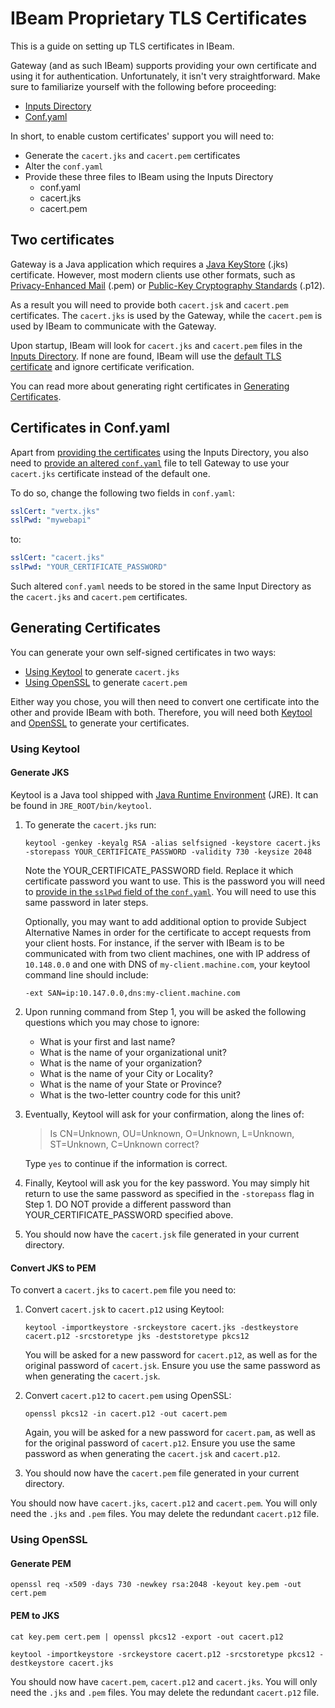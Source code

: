 # IBeam Proprietary TLS Certificates

This is a guide on setting up TLS certificates in IBeam.


Gateway (and as such IBeam) supports providing your own certificate and using it for authentication. Unfortunately, it isn't very straightforward. Make sure to familiarize yourself with the following before proceeding:

* [Inputs Directory](https://github.com/Voyz/ibeam#inputs-directory)
* [Conf.yaml](https://github.com/Voyz/ibeam#conf-yaml)

In short, to enable custom certificates' support you will need to:

* Generate the `cacert.jks` and `cacert.pem` certificates
* Alter the `conf.yaml`
* Provide these three files to IBeam using the Inputs Directory
  * conf.yaml
  * cacert.jks
  * cacert.pem
## <a name="two-certificates"></a>Two certificates

Gateway is a Java application which requires a [Java KeyStore][jks] (.jks) certificate. However, most modern clients use other formats, such as [Privacy-Enhanced Mail][pem] (.pem) or [Public-Key Cryptography Standards][pkcs] (.p12). 

As a result you will need to provide both `cacert.jsk` and `cacert.pem` certificates. The `cacert.jks` is used by the Gateway, while the `cacert.pem` is used by IBeam to communicate with the Gateway.

Upon startup, IBeam will look for `cacert.jks` and `cacert.pem` files in the [Inputs Directory](#inputs-directory). If none are found, IBeam will use the [default TLS certificate](https://github.com/Voyz/ibeam#default-tls-certificate) and ignore certificate verification.

You can read more about generating right certificates in [Generating Certificates](#generating-certificates).

## <a name="certificates-in-conf-yaml"></a>Certificates in Conf.yaml

Apart from [providing the certificates](#two-certificates) using the Inputs Directory, you also need to [provide an altered `conf.yaml`](https://github.com/Voyz/ibeam#conf-yaml) file to tell Gateway to use your `cacert.jks` certificate instead of the default one.

To do so, change the following two fields in `conf.yaml`:

```yaml
sslCert: "vertx.jks"
sslPwd: "mywebapi"
```

to:

```yaml
sslCert: "cacert.jks"
sslPwd: "YOUR_CERTIFICATE_PASSWORD"
```

Such altered `conf.yaml` needs to be stored in the same Input Directory as the `cacert.jks` and `cacert.pem` certificates.

## <a name="generating-certificates"></a>Generating Certificates

You can generate your own self-signed certificates in two ways:

* [Using Keytool](#using-keytool) to generate `cacert.jks`
* [Using OpenSSL](#using-openssl) to generate `cacert.pem`

Either way you chose, you will then need to convert one certificate into the other and provide IBeam with both. Therefore, you will need both [Keytool][jre] and [OpenSSL][openssl] to generate your certificates.

### <a name="using-keytool"></a>Using Keytool

#### Generate JKS

Keytool is a Java tool shipped with [Java Runtime Environment][jre] (JRE). It can be found in `JRE_ROOT/bin/keytool`.

1. To generate the `cacert.jks` run:
    ```posh
    keytool -genkey -keyalg RSA -alias selfsigned -keystore cacert.jks -storepass YOUR_CERTIFICATE_PASSWORD -validity 730 -keysize 2048
    ```
    
    Note the YOUR_CERTIFICATE_PASSWORD field. Replace it which certificate password you want to use. This is the password you will need to [provide in the `sslPwd` field of the `conf.yaml`](#certificates-in-conf-yaml). You will need to use this same password in later steps.
    
    Optionally, you may want to add additional option to provide Subject Alternative Names in order for the certificate to accept requests from your client hosts. For instance, if the server with IBeam is to be communicated with from two client machines, one with IP address of `10.148.0.0` and one with DNS of `my-client.machine.com`, your keytool command line should include:
        
    ```posh
    -ext SAN=ip:10.147.0.0,dns:my-client.machine.com
    ```

1. Upon running command from Step 1, you will be asked the following questions which you may chose to ignore:
    * What is your first and last name?
    * What is the name of your organizational unit?
    * What is the name of your organization?
    * What is the name of your City or Locality?
    * What is the name of your State or Province?
    * What is the two-letter country code for this unit?

1. Eventually, Keytool will ask for your confirmation, along the lines of:
    
    > Is CN=Unknown, OU=Unknown, O=Unknown, L=Unknown, ST=Unknown, C=Unknown correct?

    Type `yes` to continue if the information is correct.

1. Finally, Keytool will ask you for the key password. You may simply hit return to use the same password as specified in the `-storepass` flag in Step 1. DO NOT provide a different password than YOUR_CERTIFICATE_PASSWORD specified above.

1. You should now have the `cacert.jsk` file generated in your current directory.





#### Convert JKS to PEM

To convert a `cacert.jks` to `cacert.pem` file you need to:

1. Convert `cacert.jsk` to `cacert.p12` using Keytool:
    ```posh
    keytool -importkeystore -srckeystore cacert.jks -destkeystore cacert.p12 -srcstoretype jks -deststoretype pkcs12
    ```
   You will be asked for a new password for `cacert.p12`, as well as for the original password of `cacert.jsk`. Ensure you use the same password as when generating the `cacert.jsk`.

1. Convert `cacert.p12` to `cacert.pem` using OpenSSL:
    ```posh
    openssl pkcs12 -in cacert.p12 -out cacert.pem
    ```
   Again, you will be asked for a new password for `cacert.pam`, as well as for the original password of `cacert.p12`. Ensure you use the same password as when generating the `cacert.jsk` and `cacert.p12`.

1. You should now have the `cacert.pem` file generated in your current directory.

You should now have `cacert.jks`, `cacert.p12` and `cacert.pem`. You will only need the `.jks` and `.pem` files. You may delete the redundant `cacert.p12` file.

### <a name="using-openssl"></a>Using OpenSSL

#### Generate PEM

```posh
openssl req -x509 -days 730 -newkey rsa:2048 -keyout key.pem -out cert.pem
```

#### PEM to JKS

```posh
cat key.pem cert.pem | openssl pkcs12 -export -out cacert.p12
```

```posh
keytool -importkeystore -srckeystore cacert.p12 -srcstoretype pkcs12 -destkeystore cacert.jks
```

You should now have `cacert.pem`, `cacert.p12` and `cacert.jks`. You will only need the `.jks` and `.pem` files. You may delete the redundant `cacert.p12` file.

[jre]: https://www.java.com/en/download/
[pem]: https://en.wikipedia.org/wiki/Privacy-Enhanced_Mail
[pkcs]: https://en.wikipedia.org/wiki/PKCS
[jks]: https://en.wikipedia.org/wiki/Java_KeyStore
[openssl]: https://www.openssl.org/
